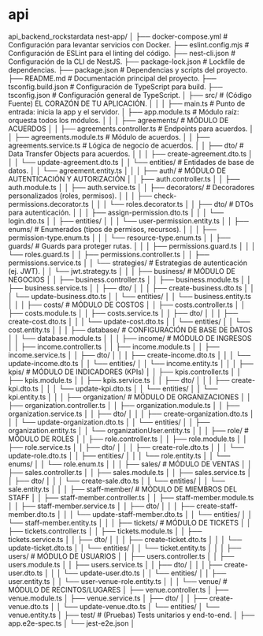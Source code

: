 # api
api_backend_rockstardata
nest-app/
│
├── docker-compose.yml        # Configuración para levantar servicios con Docker.
├── eslint.config.mjs         # Configuración de ESLint para el linting del código.
├── nest-cli.json             # Configuración de la CLI de NestJS.
├── package-lock.json         # Lockfile de dependencias.
├── package.json              # Dependencias y scripts del proyecto.
├── README.md                 # Documentación principal del proyecto.
├── tsconfig.build.json       # Configuración de TypeScript para build.
├── tsconfig.json             # Configuración general de TypeScript.
│
├── src/                      # (Código Fuente) EL CORAZÓN DE TU APLICACIÓN.
│   │
│   ├── main.ts                   # Punto de entrada: inicia la app y el servidor.
│   ├── app.module.ts             # Módulo raíz: orquesta todos los módulos.
│   │
│   ├── agreements/               # MÓDULO DE ACUERDOS
│   │   ├── agreements.controller.ts   # Endpoints para acuerdos.
│   │   ├── agreements.module.ts       # Módulo de acuerdos.
│   │   ├── agreements.service.ts      # Lógica de negocio de acuerdos.
│   │   ├── dto/                      # Data Transfer Objects para acuerdos.
│   │   │   ├── create-agreement.dto.ts
│   │   │   └── update-agreement.dto.ts
│   │   └── entities/                 # Entidades de base de datos.
│   │       └── agreement.entity.ts
│   │
│   ├── auth/                        # MÓDULO DE AUTENTICACIÓN Y AUTORIZACIÓN
│   │   ├── auth.controller.ts
│   │   ├── auth.module.ts
│   │   ├── auth.service.ts
│   │   ├── decorators/              # Decoradores personalizados (roles, permisos).
│   │   │   ├── check-permissions.decorator.ts
│   │   │   └── roles.decorator.ts
│   │   ├── dto/                     # DTOs para autenticación.
│   │   │   ├── assign-permission.dto.ts
│   │   │   └── login.dto.ts
│   │   ├── entities/
│   │   │   └── user-permission.entity.ts
│   │   ├── enums/                   # Enumerados (tipos de permisos, recursos).
│   │   │   ├── permission-type.enum.ts
│   │   │   └── resource-type.enum.ts
│   │   ├── guards/                  # Guards para proteger rutas.
│   │   │   ├── permissions.guard.ts
│   │   │   └── roles.guard.ts
│   │   ├── permissions.controller.ts
│   │   ├── permissions.service.ts
│   │   └── strategies/              # Estrategias de autenticación (ej. JWT).
│   │       └── jwt.strategy.ts
│   │
│   ├── business/                    # MÓDULO DE NEGOCIOS
│   │   ├── business.controller.ts
│   │   ├── business.module.ts
│   │   ├── business.service.ts
│   │   ├── dto/
│   │   │   ├── create-business.dto.ts
│   │   │   └── update-business.dto.ts
│   │   └── entities/
│   │       └── business.entity.ts
│   │
│   ├── costs/                       # MÓDULO DE COSTOS
│   │   ├── costs.controller.ts
│   │   ├── costs.module.ts
│   │   ├── costs.service.ts
│   │   ├── dto/
│   │   │   ├── create-cost.dto.ts
│   │   │   └── update-cost.dto.ts
│   │   └── entities/
│   │       └── cost.entity.ts
│   │
│   ├── database/                    # CONFIGURACIÓN DE BASE DE DATOS
│   │   └── database.module.ts
│   │
│   ├── income/                      # MÓDULO DE INGRESOS
│   │   ├── income.controller.ts
│   │   ├── income.module.ts
│   │   ├── income.service.ts
│   │   ├── dto/
│   │   │   ├── create-income.dto.ts
│   │   │   └── update-income.dto.ts
│   │   └── entities/
│   │       └── income.entity.ts
│   │
│   ├── kpis/                        # MÓDULO DE INDICADORES (KPIs)
│   │   ├── kpis.controller.ts
│   │   ├── kpis.module.ts
│   │   ├── kpis.service.ts
│   │   ├── dto/
│   │   │   ├── create-kpi.dto.ts
│   │   │   └── update-kpi.dto.ts
│   │   └── entities/
│   │       └── kpi.entity.ts
│   │
│   ├── organization/                # MÓDULO DE ORGANIZACIONES
│   │   ├── organization.controller.ts
│   │   ├── organization.module.ts
│   │   ├── organization.service.ts
│   │   ├── dto/
│   │   │   ├── create-organization.dto.ts
│   │   │   └── update-organization.dto.ts
│   │   └── entities/
│   │       ├── organization.entity.ts
│   │       └── organizationUser.entity.ts
│   │
│   ├── role/                        # MÓDULO DE ROLES
│   │   ├── role.controller.ts
│   │   ├── role.module.ts
│   │   ├── role.service.ts
│   │   ├── dto/
│   │   │   ├── create-role.dto.ts
│   │   │   └── update-role.dto.ts
│   │   ├── entities/
│   │   │   └── role.entity.ts
│   │   └── enums/
│   │       └── role.enum.ts
│   │
│   ├── sales/                       # MÓDULO DE VENTAS
│   │   ├── sales.controller.ts
│   │   ├── sales.module.ts
│   │   ├── sales.service.ts
│   │   ├── dto/
│   │   │   └── create-sale.dto.ts
│   │   └── entities/
│   │       └── sale.entity.ts
│   │
│   ├── staff-member/                # MÓDULO DE MIEMBROS DEL STAFF
│   │   ├── staff-member.controller.ts
│   │   ├── staff-member.module.ts
│   │   ├── staff-member.service.ts
│   │   ├── dto/
│   │   │   ├── create-staff-member.dto.ts
│   │   │   └── update-staff-member.dto.ts
│   │   └── entities/
│   │       └── staff-member.entity.ts
│   │
│   ├── tickets/                     # MÓDULO DE TICKETS
│   │   ├── tickets.controller.ts
│   │   ├── tickets.module.ts
│   │   ├── tickets.service.ts
│   │   ├── dto/
│   │   │   ├── create-ticket.dto.ts
│   │   │   └── update-ticket.dto.ts
│   │   └── entities/
│   │       └── ticket.entity.ts
│   │
│   ├── users/                       # MÓDULO DE USUARIOS
│   │   ├── users.controller.ts
│   │   ├── users.module.ts
│   │   ├── users.service.ts
│   │   ├── dto/
│   │   │   ├── create-user.dto.ts
│   │   │   └── update-user.dto.ts
│   │   └── entities/
│   │       ├── user.entity.ts
│   │       └── user-venue-role.entity.ts
│   │
│   └── venue/                       # MÓDULO DE RECINTOS/LUGARES
│       ├── venue.controller.ts
│       ├── venue.module.ts
│       ├── venue.service.ts
│       ├── dto/
│       │   ├── create-venue.dto.ts
│       │   └── update-venue.dto.ts
│       └── entities/
│           └── venue.entity.ts
│
├── test/                        # (Pruebas) Tests unitarios y end-to-end.
│   ├── app.e2e-spec.ts
│   └── jest-e2e.json
│
